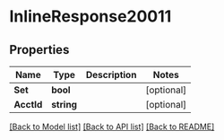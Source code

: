 # InlineResponse20011

## Properties

Name | Type | Description | Notes
------------ | ------------- | ------------- | -------------
**Set** | **bool** |  | [optional] 
**AcctId** | **string** |  | [optional] 

[[Back to Model list]](../README.md#documentation-for-models) [[Back to API list]](../README.md#documentation-for-api-endpoints) [[Back to README]](../README.md)


